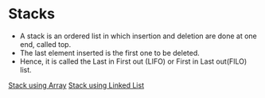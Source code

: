 # Stacks

* A stack is an ordered list in which insertion and deletion are done at one end, called top.
* The last element inserted is the first one to be deleted.
* Hence, it is called the Last in First out (LIFO) or First in Last out(FILO) list.

[Stack using Array](stack.array.js)
[Stack using Linked List](stack.linked-list.js)
